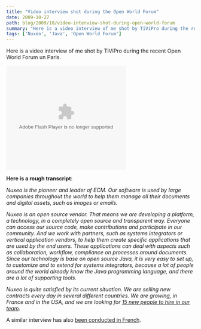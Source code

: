```yaml
---
title: "Video interview shot during the Open World Forum"
date: 2009-10-27
path: blog/2009/10/video-interview-shot-during-open-world-forum
summary: "Here is a video interview of me shot by TiViPro during the recent Open World Forum un Paris."
tags: ['Nuxeo', 'Java', 'Open World Forum']
---
```


<p>
Here is a video interview of me shot by TiViPro during the recent Open World Forum un Paris.
</p> 
 <object width="320" height="280"><param name="movie" value="http://www.tivipro.tv/swf/flvplayer.swf"><param name="flashvars" value="fullscreenpage=http://www.tivipro.tv/fullscreen.html&amp;file=http://www.tivipro.tv/swf/extras/php_mysql_playlist.php?id=1804465&amp;displayheight=240&amp;callback=http://www.tivipro.tv/swf/extras/stat/statistics.php&amp;fsreturnpage=chaine_sshome.php?id=1804465&amp;shuffle=false&amp;lightcolor=0xDE0016&amp;backcolor=0x000000&amp;frontcolor=0xFFFFFF&amp;showdigits=true&amp;autostart=false&amp;linktarget=_self"><embed src="http://www.tivipro.tv/swf/flvplayer.swf" width="320" height="280" bgcolor="#FFFFFF" type="application/x-shockwave-flash" pluginspage="http://www.macromedia.com/go/getflashplayer" flashvars="file=http://www.tivipro.tv/swf/extras/php_mysql_playlist.php?id=1804465&amp;displayheight=240&amp;callback=http://www.tivipro.tv/swf/extras/stat/statistics.php&amp;fullscreenpage=http://www.tivipro.tv/fullscreen.html&amp;fsreturnpage=chaine_sshome.php?id=1804465&amp;shuffle=false&amp;repeat=false&amp;scale=false&amp;lightcolor=0xDE0016&amp;backcolor=0x000000&amp;frontcolor=0xFFFFFF&amp;showdigits=true&amp;autostart=false&amp;showicons=true&amp;&amp;showfsbutton=false&amp;linktarget=_self"></embed></object> 
 <p><strong>Here is a rough transcript</strong>:</p> 
 <p>
<em>Nuxeo is the pioneer and leader of ECM. Our software is used by large companies throughout the world to help them manage all their documents and digital assets, such as images or emails.</em>
</p> <p>
<em>Nuxeo is an open source vendor. That means we are developing a platform, a technology, in a completely open source and transparent way. Everyone can access our source code, make contributions and participate in our community. And we work with partners, such as systems integrators or vertical application vendors, to help them create specific applications that are used by the end users. These applications can deal with aspects such as collaboration, workflow, compliance on processes around documents. Since our technology is base on open source Java, it is very easy to set up, to customize and to extend for systems integrators, because a lot of people around the world already know the Java programming language, and there are a lot of supporting tools.</em>
</p> <p>
<em>Nuxeo is quite satisfied by its current situation. We are selling new contracts every day in several different countries. We are growing, in France and in the USA, and we are looking for <a href="http://www.nuxeo.com/en/about/careers">15 new people to hire in our team</a>.</em></p> 
 <p>A similar interview has also <a href="http://www.tivipro.tv/chaine_salons.php?id=1804464&amp;id_salon=374&amp;pageIndex=2">been conducted in French</a>.</p> 

